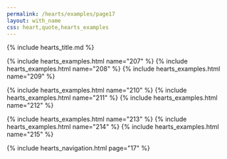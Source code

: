 ```yaml
---
permalink: /hearts/examples/page17
layout: with_name
css: heart,quote,hearts_examples
---
```


{% include hearts_title.md %}

{% include hearts_examples.html name="207" %}
{% include hearts_examples.html name="208" %}
{% include hearts_examples.html name="209" %}

{% include hearts_examples.html name="210" %}
{% include hearts_examples.html name="211" %}
{% include hearts_examples.html name="212" %}

{% include hearts_examples.html name="213" %}
{% include hearts_examples.html name="214" %}
{% include hearts_examples.html name="215" %}

{% include hearts_navigation.html page="17" %}
